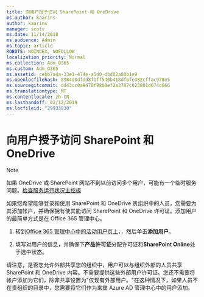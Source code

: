 ```yaml
---
title: 向用户授予访问 SharePoint 和 OneDrive
ms.author: kaarins
author: kaarins
manager: scotv
ms.date: 11/14/2018
ms.audience: Admin
ms.topic: article
ROBOTS: NOINDEX, NOFOLLOW
localization_priority: Normal
ms.collection: Adm_O365
ms.custom: Adm_O365
ms.assetid: cebb7a4a-33e1-474e-a5d0-dbd02a80b1e9
ms.openlocfilehash: 8984d8dfdd8f1ff540b418dfbfe382cffac978e5
ms.sourcegitcommit: dd43cc0a9470f98b8ef2a3787c823801d674c666
ms.translationtype: MT
ms.contentlocale: zh-CN
ms.lasthandoff: 02/12/2019
ms.locfileid: "29933830"
---
```

# <a name="give-users-access-to-sharepoint-and-onedrive"></a>向用户授予访问 SharePoint 和 OneDrive

> [!NOTE]
> 如果 OneDrive 或 SharePoint 网站不到以前访问多个用户，可能有一个临时服务问题。[检查服务运行状况主控板](https://portal.office.com/adminportal/home#/servicehealth)
  
如果您希望能够登录和使用 SharePoint 和 OneDrive 贵组织中的人员，您需要为其添加帐户，并确保拥有使其能访问 SharePoint 和 OneDrive 许可证。添加用户的最简单方式是在 Office 365 管理中心。
  
1. 转到[Office 365 管理中心中的活动用户页上](https://portal.office.com/adminportal/home#/users)，，然后单击**添加用户**。
    
2. 填写对用户的信息，并确保下**产品许可证**分配许可证和**SharePoint Online**处于选中状态。 
    
请注意，是否您允许外部共享您的组织中，用户可以与组织外部的人员共享 SharePoint 和 OneDrive 内容。不需要提供这些外部用户许可证。您还不需要将帐户添加为它们，除非共享设置为"仅现有外部用户。"在这种情况下，如果人员不在贵组织的目录中，您需要将它们作为来宾 Azure AD 管理中心中的用户添加。
  

